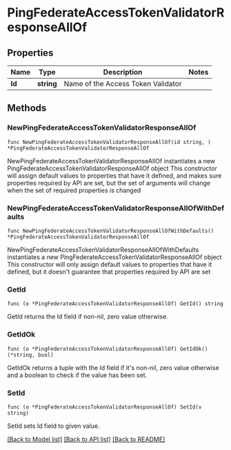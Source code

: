 # PingFederateAccessTokenValidatorResponseAllOf

## Properties

Name | Type | Description | Notes
------------ | ------------- | ------------- | -------------
**Id** | **string** | Name of the Access Token Validator | 

## Methods

### NewPingFederateAccessTokenValidatorResponseAllOf

`func NewPingFederateAccessTokenValidatorResponseAllOf(id string, ) *PingFederateAccessTokenValidatorResponseAllOf`

NewPingFederateAccessTokenValidatorResponseAllOf instantiates a new PingFederateAccessTokenValidatorResponseAllOf object
This constructor will assign default values to properties that have it defined,
and makes sure properties required by API are set, but the set of arguments
will change when the set of required properties is changed

### NewPingFederateAccessTokenValidatorResponseAllOfWithDefaults

`func NewPingFederateAccessTokenValidatorResponseAllOfWithDefaults() *PingFederateAccessTokenValidatorResponseAllOf`

NewPingFederateAccessTokenValidatorResponseAllOfWithDefaults instantiates a new PingFederateAccessTokenValidatorResponseAllOf object
This constructor will only assign default values to properties that have it defined,
but it doesn't guarantee that properties required by API are set

### GetId

`func (o *PingFederateAccessTokenValidatorResponseAllOf) GetId() string`

GetId returns the Id field if non-nil, zero value otherwise.

### GetIdOk

`func (o *PingFederateAccessTokenValidatorResponseAllOf) GetIdOk() (*string, bool)`

GetIdOk returns a tuple with the Id field if it's non-nil, zero value otherwise
and a boolean to check if the value has been set.

### SetId

`func (o *PingFederateAccessTokenValidatorResponseAllOf) SetId(v string)`

SetId sets Id field to given value.



[[Back to Model list]](../README.md#documentation-for-models) [[Back to API list]](../README.md#documentation-for-api-endpoints) [[Back to README]](../README.md)


